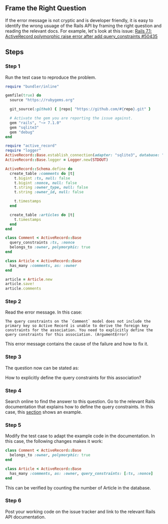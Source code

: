 ## Frame the Right Question

If the error message is not cryptic and is developer friendly, it is easy to identify the wrong usuage of the Rails API by framing the right question and reading the relevant docs. For example, let's look at this issue:
[Rails 7.1: ActiveRecord polymorphic raise error after add query_constraints #50435](https://github.com/rails/rails/issues/50435)

## Steps

### Step 1

Run the test case to reproduce the problem.

```ruby
require "bundler/inline"

gemfile(true) do
  source "https://rubygems.org"

  git_source(:github) { |repo| "https://github.com/#{repo}.git" }

  # Activate the gem you are reporting the issue against.
  gem "rails", "~> 7.1.0"
  gem "sqlite3"
  gem "debug"
end

require "active_record"
require "logger"
ActiveRecord::Base.establish_connection(adapter: "sqlite3", database: ":memory:")
ActiveRecord::Base.logger = Logger.new(STDOUT)

ActiveRecord::Schema.define do
  create_table :comments do |t|
    t.bigint :ts, null: false
    t.bigint :nonce, null: false
    t.string :owner_type, null: false
    t.string :owner_id, null: false

    t.timestamps
  end

  create_table :articles do |t|
    t.timestamps
  end
end

class Comment < ActiveRecord::Base
  query_constraints :ts, :nonce
  belongs_to :owner, polymorphic: true
end

class Article < ActiveRecord::Base
  has_many :comments, as: :owner
end

article = Article.new
article.save!
article.comments
```

### Step 2 

Read the error message. In this case:

```
The query constraints on the `Comment` model does not include the primary key so Active Record is unable to derive the foreign key constraints for the association. You need to explicitly define the query constraints for this association. (ArgumentError)
```

This error message contains the cause of the failure and how to fix it.

### Step 3

The question now can be stated as:

How to explicitly define the query constraints for this association?

### Step 4

Search online to find the answer to this question. Go to the relevant Rails documentation that explains how to define the query constraints. In this case, this [section](https://guides.rubyonrails.org/association_basics.html) shows an example.

### Step 5

Modify the test case to adapt the example code in the documentation. In this case, the following changes makes it work:

```ruby
class Comment < ActiveRecord::Base
  belongs_to :owner, polymorphic: true
end

class Article < ActiveRecord::Base
  has_many :comments, as: :owner, query_constraints: [:ts, :nonce]
end
```

This can be verified by counting the number of Article in the database.

### Step 6

Post your working code on the issue tracker and link to the relevant Rails API documentation.
